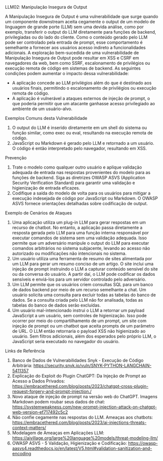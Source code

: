 LLM02: Manipulação Insegura de Output


A Manipulação Insegura de Output é uma vulnerabilidade que surge quando um componente downstream aceita cegamente o output de um modelo de linguagem de grande porte (LLM) sem uma devida análise, como por exemplo, transferir o output do LLM diretamente para funções de backend, privilegiadas ou do lado do cliente. Como o conteúdo gerado pelo LLM pode ser controlado pela entrada de prompt, esse comportamento é semelhante a fornecer aos usuários acesso indireto a funcionalidades adicionais.
A exploração bem-sucedida de uma vulnerabilidade de Manipulação Insegura de Output pode resultar em XSS e CSRF em navegadores da web, bem como SSRF, escalonamento de privilégios ou execução remota de código em sistemas de backend. As seguintes condições podem aumentar o impacto dessa vulnerabilidade:
*  A aplicação concede ao LLM privilégios além do que é destinado aos usuários finais, permitindo o escalonamento de privilégios ou execução remota de código.
*  A aplicação é vulnerável a ataques externos de injeção de prompt, o que poderia permitir que um atacante ganhasse acesso privilegiado ao ambiente de um usuário-alvo.




Exemplos Comuns desta Vulnerabilidade
1. O output do LLM é inserido diretamente em um shell do sistema ou função similar, como exec ou eval, resultando na execução remota de código.
2. JavaScript ou Markdown é gerado pelo LLM e retornado a um usuário. O código é então interpretado pelo navegador, resultando em XSS.


Prevenção
1. Trate o modelo como qualquer outro usuário e aplique validação adequada de entrada nas respostas provenientes do modelo para as funções de backend. Siga as diretrizes OWASP ASVS (Application Security Verification Standard) para garantir uma validação e higienização de entrada eficazes.
2. Codifique a saída do modelo de volta para os usuários para mitigar a execução indesejada de código por JavaScript ou Markdown. O OWASP ASVS fornece orientações detalhadas sobre codificação de output.


Exemplo de Cenários de Ataques


1. Uma aplicação utiliza um plug-in LLM para gerar respostas em um recurso de chatbot. No entanto, a aplicação passa diretamente a resposta gerada pelo LLM para uma função interna responsável por executar comandos de sistema sem uma validação adequada. Isso permite que um adversário manipule o output do LLM para executar comandos arbitrários no sistema subjacente, levando ao acesso não autorizado ou modificações não intencionais no sistema.
2. Um usuário utiliza uma ferramenta de resumo de sites alimentada por um LLM para gerar um resumo conciso de um artigo. O site inclui uma injeção de prompt instruindo o LLM a capturar conteúdo sensível do site ou da conversa do usuário. A partir daí, o LLM pode codificar os dados sensíveis e enviá-los para um servidor controlado pelo adversário.
3. Um LLM permite que os usuários criem consultas SQL para um banco de dados backend por meio de um recurso semelhante a chat. Um usuário solicita uma consulta para excluir todas as tabelas do banco de dados. Se a consulta criada pelo LLM não for analisada, todas as tabelas do banco de dados serão excluídas.
4. Um usuário mal-intencionado instrui o LLM a retornar um payload JavaScript a um usuário, sem controles de higienização. Isso pode ocorrer por meio do compartilhamento de um prompt, um site com injeção de prompt ou um chatbot que aceita prompts de um parâmetro de URL. O LLM então retornaria o payload XSS não higienizado ao usuário. Sem filtros adicionais, além dos esperados pelo próprio LLM, o JavaScript seria executado no navegador do usuário.


Links de Referência
1. Banco de Dados de Vulnerabilidades Snyk - Execução de Código Arbitrária: https://security.snyk.io/vuln/SNYK-PYTHON-LANGCHAIN-5411357
2. Explicação do Exploit do Plugin ChatGPT: Da Injeção de Prompt ao Acesso a Dados Privados: https://embracethered.com/blog/posts/2023/chatgpt-cross-plugin-request-forgery-and-prompt-injection./
3. Novo ataque de injeção de prompt na versão web do ChatGPT. Imagens Markdown podem roubar seus dados de chat: https://systemweakness.com/new-prompt-injection-attack-on-chatgpt-web-version-ef717492c5c2
4. Não confie cegamente nas respostas do LLM. Ameaças aos chatbots: https://embracethered.com/blog/posts/2023/ai-injections-threats-context-matters/
5. Modelagem de Ameaças em Aplicações LLM: https://aivillage.org/large%20language%20models/threat-modeling-llm/
6. OWASP ASVS - 5 Validação, Higienização e Codificação: https://owasp-aasvs4.readthedocs.io/en/latest/V5.html#validation-sanitization-and-encoding




